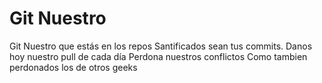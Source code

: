 # Git Nuestro

Git Nuestro que estás en los repos
Santificados sean tus commits.
Danos hoy nuestro pull de cada día
Perdona nuestros conflictos
Como tambien perdonados los de otros geeks